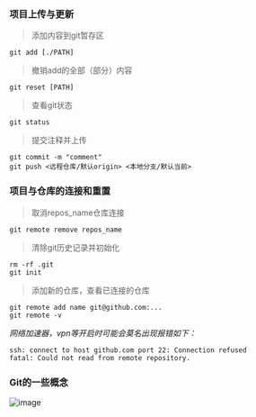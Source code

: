 ### 项目上传与更新
> 添加内容到git暂存区

```git add [./PATH]``` 

> 撤销add的全部（部分）内容

`git reset [PATH]`

> 查看git状态

`git status`

> 提交注释并上传

```
git commit -m "comment"
git push <远程仓库/默认origin> <本地分支/默认当前>
```

### 项目与仓库的连接和重置

> 取消repos_name仓库连接

`git remote remove repos_name`

> 清除git历史记录并初始化

```
rm -rf .git
git init
```
> 添加新的仓库，查看已连接的仓库

```
git remote add name git@github.com:...
git remote -v
```

_网络加速器，vpn等开启时可能会莫名出现报错如下：_
```
ssh: connect to host github.com port 22: Connection refused
fatal: Could not read from remote repository.
```

### Git的一些概念
![image](https://github.com/user-attachments/assets/5962bdc3-6a99-4577-a331-82fde9ce0ff5)

